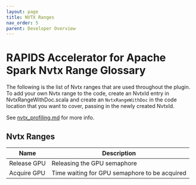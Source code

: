 ```yaml
---
layout: page
title: NVTX Ranges
nav_order: 5
parent: Developer Overview
---
```

<!-- Generated by NvtxRangeDocs.help. DO NOT EDIT! -->
# RAPIDS Accelerator for Apache Spark Nvtx Range Glossary
The following is the list of Nvtx ranges that are used throughout
the plugin. To add your own Nvtx range to the code, create an NvtxId
entry in NvtxRangeWithDoc.scala and create an `NvtxRangeWithDoc` in the
code location that you want to cover, passing in the newly created NvtxId.

See [nvtx_profiling.md](https://nvidia.github.io/spark-rapids/docs/dev/nvtx_profiling.html) for more info.



## Nvtx Ranges

Name | Description
-----|-------------
Release GPU|Releasing the GPU semaphore
Acquire GPU|Time waiting for GPU semaphore to be acquired
